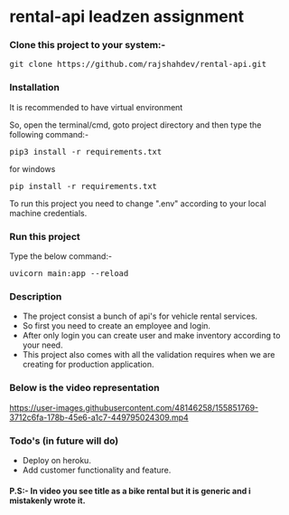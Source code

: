 # rental-api leadzen assignment

### Clone this project to your system:-
<pre>git clone https://github.com/rajshahdev/rental-api.git</pre>

### Installation
It is recommended to have virtual environment 


So, open the terminal/cmd, goto project directory and then type the following command:-
<pre>
pip3 install -r requirements.txt
</pre>

for windows

<pre>
pip install -r requirements.txt
</pre>

To run this project you need to change ".env" according to your local machine credentials.

### Run this project
Type the below command:-
<pre>uvicorn main:app --reload</pre>

### Description
* The project consist a bunch of api's for vehicle rental services.                                                            
* So first you need to create an employee and login.                                                                                               
* After only login you can create user and make inventory according to your need.                                                             
* This project also comes with all the validation requires when we are creating for production application.                                          

### Below is the video representation

https://user-images.githubusercontent.com/48146258/155851769-3712c6fa-178b-45e6-a1c7-449795024309.mp4                                   

### Todo's (in future will do)
* Deploy on heroku.
* Add customer functionality and feature.


#### P.S:- In video you see title as a bike rental but it is generic and i mistakenly wrote it.




